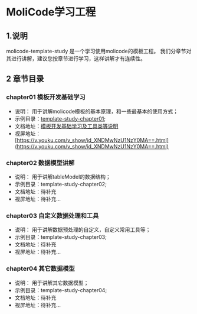 # MoliCode学习工程

## 1.说明
molicode-template-study 是一个学习使用molicode的模板工程。
我们分章节对其进行讲解，建议您按章节进行学习，这样讲解才有连续性。


## 2 章节目录

### chapter01 模板开发基础学习  
* 说明： 用于讲解molicode模板的基本原理，和一些最基本的使用方式；
* 示例目录：[template-study-chapter01](./template-study-chapter01);
* 文档地址：[模板开发基础学习及工具类等说明](./template-study-chapter01/README.md)
* 视屏地址：[https://v.youku.com/v_show/id_XNDMwNzU1NzY0MA==.html](https://v.youku.com/v_show/id_XNDMwNzU1NzY0MA==.html)
 
 
### chapter02 数据模型讲解
* 说明： 用于讲解tableModel的数据结构；
* 示例目录：template-study-chapter02;
* 文档地址：待补充
* 视屏地址：待补充...


### chapter03 自定义数据处理和工具
* 说明： 用于讲解数据预处理的自定义，自定义常用工具等；
* 示例目录：template-study-chapter03;
* 文档地址：待补充
* 视屏地址：待补充...


### chapter04 其它数据模型
* 说明： 用于讲解其它数据模型；
* 示例目录：template-study-chapter04;
* 文档地址：待补充
* 视屏地址：待补充...


